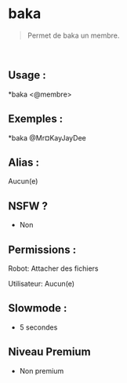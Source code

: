 # baka

> Permet de baka un membre.

<br>

## Usage :

*baka <@membre>

## Exemples :

*baka @Mr¤KayJayDee

## Alias :

Aucun(e)

## NSFW ?

- Non

## Permissions :

Robot: Attacher des fichiers
<br>

Utilisateur: Aucun(e)

## Slowmode :

- 5 secondes

## Niveau Premium

- Non premium